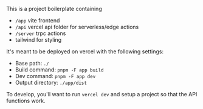 This is a project boilerplate containing
- `/app` vite frontend
- `/api` vercel api folder for serverless/edge actions
- `/server` trpc actions
- tailwind for styling

It's meant to be deployed on vercel with the following settings:
- Base path: `./`
- Build command: `pnpm -F app build`
- Dev command: `pnpm -F app dev`
- Output directory: `./app/dist`

To develop, you'll want to run `vercel dev` and setup a project so that the API functions work.
